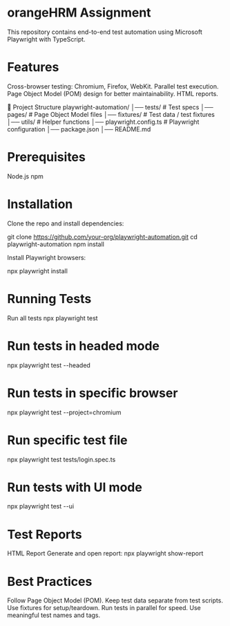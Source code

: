 # orangeHRM Assignment

This repository contains end-to-end test automation using Microsoft Playwright with TypeScript.

# Features

Cross-browser testing: Chromium, Firefox, WebKit.
Parallel test execution.
Page Object Model (POM) design for better maintainability.
HTML reports.

📂 Project Structure
playwright-automation/
│── tests/               # Test specs
│── pages/               # Page Object Model files
│── fixtures/            # Test data / test fixtures
│── utils/               # Helper functions
│── playwright.config.ts # Playwright configuration
│── package.json
│── README.md

# Prerequisites

Node.js
npm

# Installation

Clone the repo and install dependencies:

git clone https://github.com/your-org/playwright-automation.git
cd playwright-automation
npm install


Install Playwright browsers:

npx playwright install

# Running Tests
Run all tests
npx playwright test

# Run tests in headed mode
npx playwright test --headed

# Run tests in specific browser
npx playwright test --project=chromium

# Run specific test file
npx playwright test tests/login.spec.ts

# Run tests with UI mode
npx playwright test --ui

# Test Reports
HTML Report
Generate and open report:
npx playwright show-report

# Best Practices
Follow Page Object Model (POM).
Keep test data separate from test scripts.
Use fixtures for setup/teardown.
Run tests in parallel for speed.
Use meaningful test names and tags.
